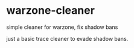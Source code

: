 # warzone-cleaner
simple cleaner for warzone, fix shadow bans

just a basic trace cleaner to evade shadow bans.
